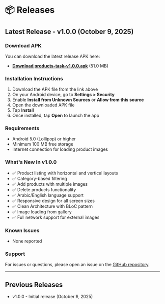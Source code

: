 # 📦 Releases

## Latest Release - v1.0.0 (October 9, 2025)

### Download APK
You can download the latest release APK here:
- **[Download products-task-v1.0.0.apk](releases/products-task-v1.0.0.apk)** (51.0 MB)

### Installation Instructions

1. Download the APK file from the link above
2. On your Android device, go to **Settings > Security**
3. Enable **Install from Unknown Sources** or **Allow from this source**
4. Open the downloaded APK file
5. Tap **Install**
6. Once installed, tap **Open** to launch the app

### Requirements
- Android 5.0 (Lollipop) or higher
- Minimum 100 MB free storage
- Internet connection for loading product images

### What's New in v1.0.0
- ✅ Product listing with horizontal and vertical layouts
- ✅ Category-based filtering
- ✅ Add products with multiple images
- ✅ Delete products functionality
- ✅ Arabic/English language support
- ✅ Responsive design for all screen sizes
- ✅ Clean Architecture with BLoC pattern
- ✅ Image loading from gallery
- ✅ Full network support for external images

### Known Issues
- None reported

### Support
For issues or questions, please open an issue on the [GitHub repository](https://github.com/abdullahbokl/products_task/issues).

---

## Previous Releases
- v1.0.0 - Initial release (October 9, 2025)

